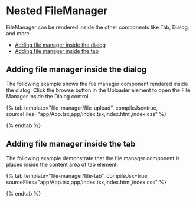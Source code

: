 # Nested FileManager

FileManager can be rendered inside the other components like Tab, Dialog, and more.

* [Adding file manager inside the dialog](#adding-file-manager-inside-the-dialog)
* [Adding  file manager inside the tab](#adding-file-manager-inside-the-tab)

## Adding file manager inside the dialog

The following example shows the file manager component rendered inside the dialog. Click the browse button in the Uploader element to open the File Manager inside the Dialog control.

{% tab template="file-manager/file-upload", compileJsx=true, sourceFiles="app/App.tsx,app/index.tsx,index.html,index.css" %}

{% endtab %}

## Adding file manager inside the tab

The following example demonstrate that the file manager component is placed inside the content area of tab element.

{% tab template="file-manager/file-tab", compileJsx=true, sourceFiles="app/App.tsx,app/index.tsx,index.html,index.css" %}

{% endtab %}